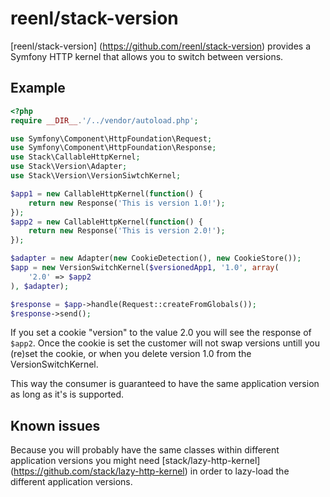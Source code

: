 # reenl/stack-version

[reenl/stack-version] (https://github.com/reenl/stack-version) provides a Symfony HTTP kernel that allows you to switch
between versions.

## Example

```php
<?php
require __DIR__.'/../vendor/autoload.php';

use Symfony\Component\HttpFoundation\Request;
use Symfony\Component\HttpFoundation\Response;
use Stack\CallableHttpKernel;
use Stack\Version\Adapter;
use Stack\Version\VersionSiwtchKernel;

$app1 = new CallableHttpKernel(function() {
    return new Response('This is version 1.0!');
});
$app2 = new CallableHttpKernel(function() {
    return new Response('This is version 2.0!');
});

$adapter = new Adapter(new CookieDetection(), new CookieStore());
$app = new VersionSwitchKernel($versionedApp1, '1.0', array(
    '2.0' => $app2
), $adapter);

$response = $app->handle(Request::createFromGlobals());
$response->send();
```

If you set a cookie "version" to the value 2.0 you will see the response of
`$app2`. Once the cookie is set the customer will not swap versions untill you
(re)set the cookie, or when you delete version 1.0 from the VersionSwitchKernel.

This way the consumer is guaranteed to have the same application version as long
as it's is supported.

## Known issues

Because you will probably have the same classes within different application
versions you might need [stack/lazy-http-kernel]
(https://github.com/stack/lazy-http-kernel) in order to lazy-load the different
application versions.
